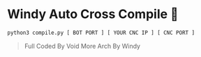# Windy Auto Cross Compile 🚀
```bash
python3 compile.py [ BOT PORT ] [ YOUR CNC IP ] [ CNC PORT ]
```

> Full Coded By Void
> More Arch By Windy
